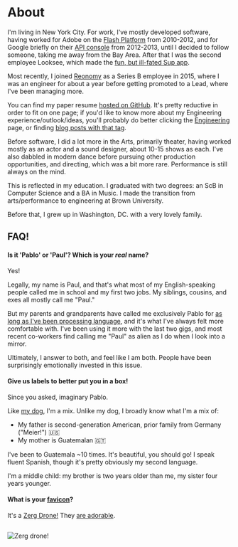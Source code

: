 # About

I'm living in New York City. For work, I've mostly developed software, having
worked for Adobe on the [Flash Platform][2] from 2010-2012, and for Google
briefly on their [API console][3] from 2012-2013, until I decided to follow
someone, taking me away from the Bay Area. After that I was the second employee
Looksee, which made the [fun, but ill-fated Sup app][4].

Most recently, I joined [Reonomy][5] as a Series B employee in 2015, where I was
an engineer for about a year before getting promoted to a Lead, where I've been
managing more.

You can find my paper resume [hosted on GitHub][6]. It's pretty reductive in
order to fit on one page; if you'd like to know more about my Engineering
experience/outlook/ideas, you'll probably do better clicking the
[Engineering][7] page, or finding [blog posts with that tag][8].

Before software, I did a lot more in the Arts, primarily theater, having worked
mostly as an actor and a sound designer, about 10-15 shows as each. I've also
dabbled in modern dance before pursuing other production opportunities, and
directing, which was a bit more rare. Performance is still always on the mind.

This is reflected in my education. I graduated with two degrees: an ScB in
Computer Science and a BA in Music. I made the transition from arts/performance
to engineering at Brown University.

Before that, I grew up in Washington, DC. with a very lovely family.

## FAQ!

#### Is it 'Pablo' or 'Paul'? Which is your <em>real</em> name?

Yes!

Legally, my name is Paul, and that's what most of my English-speaking people
called me in school and my first two jobs. My siblings, cousins, and exes all
mostly call me "Paul."

But my parents and grandparents have called me exclusively Pablo for [as long as
I've been processing language][1], and it's what I've always felt more
comfortable with. I've been using it more with the last two gigs, and most
recent co-workers find calling me "Paul" as alien as I do when I look into a
mirror.

Ultimately, I answer to both, and feel like I am both. People have been
surprisingly emotionally invested in this issue.


#### Give us labels to better put you in a box!

Since you asked, imaginary Pablo.

Like [my dog][9], I'm a mix. Unlike my dog, I broadly know what I'm a mix of:

* My father is second-generation American, prior family from Germany ("Meier!") 🇺🇸
* My mother is Guatemalan 🇬🇹

I've been to Guatemala ~10 times. It's beautiful, you should go! I speak fluent
Spanish, though it's pretty obviously my second language.

I'm a middle child: my brother is two years older than me, my sister four years
younger.

#### What is your [favicon][10]?

It's a [Zerg Drone!][11] They [are adorable][12].

<img src="/img/static/drone.jpg" alt="Zerg drone!" style="margin: 15px auto; max-width=350px;" />

   [1]: http://www.qwantz.com/index.php?comic=2479
   [2]: http://www.adobe.com/flash
   [3]: http://code.google.com/apis/console
   [4]: http://techcrunch.com/2014/08/07/sup-app/
   [5]: https://reonomy.com
   [6]: https://github.com/pablo-meier/resume
   [7]: /Engineering.html
   [8]: /tags/engineering.html
   [9]: https://www.instagram.com/explore/tags/sapogoeswoof/
   [10]: https://en.wikipedia.org/wiki/Favicon
   [11]: http://wiki.teamliquid.net/starcraft2/Drone_(Legacy_of_the_Void)
   [12]: https://www.youtube.com/watch?v=8Lohi0-zYqQ
